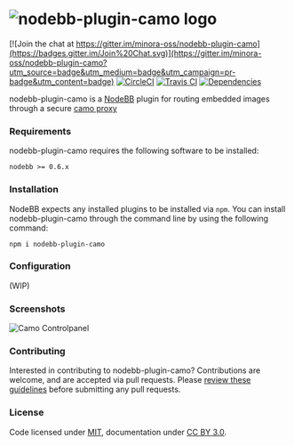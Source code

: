 # <img alt="nodebb-plugin-camo logo" src="https://img.minora.io/banner/git/camo.png" />

[![Join the chat at https://gitter.im/minora-oss/nodebb-plugin-camo](https://badges.gitter.im/Join%20Chat.svg)](https://gitter.im/minora-oss/nodebb-plugin-camo?utm_source=badge&utm_medium=badge&utm_campaign=pr-badge&utm_content=badge)
[![CircleCI](https://img.shields.io/circleci/project/minora-oss/nodebb-plugin-camo.svg?style=flat-square)](https://circleci.com/gh/minora-oss/nodebb-plugin-camo)
[![Travis CI](https://img.shields.io/travis/minora-oss/nodebb-plugin-camo.svg?style=flat-square)](https://travis-ci.org/minora-oss/nodebb-plugin-camo)
[![Dependencies](https://img.shields.io/david/minora-oss/nodebb-plugin-camo.svg?style=flat-square)](https://david-dm.org/minora-oss/nodebb-plugin-camo)

nodebb-plugin-camo is a [NodeBB](https://github.com/NodeBB/NodeBB) plugin for routing embedded images through a secure [camo proxy](https://github.com/atmos/camo)

### Requirements
nodebb-plugin-camo requires the following software to be installed:

`nodebb >= 0.6.x`

### Installation

NodeBB expects any installed plugins to be installed via `npm`.
You can install nodebb-plugin-camo through the command line by using the following command:

```
npm i nodebb-plugin-camo
```

### Configuration

(WIP)

### Screenshots

![Camo Controlpanel](https://puu.sh/nMqgg/4dcb9fc536.png)

### Contributing

Interested in contributing to nodebb-plugin-camo? Contributions are welcome, and are accepted via pull requests. Please [review these guidelines](https://github.com/minora-oss/nodebb-plugin-camo/blob/master/contributing.md) before submitting any pull requests.

### License
Code licensed under [MIT](https://github.com/minora-oss/nodebb-plugin-camo/blob/master/license.md), documentation under [CC BY 3.0](https://creativecommons.org/licenses/by/3.0/).
